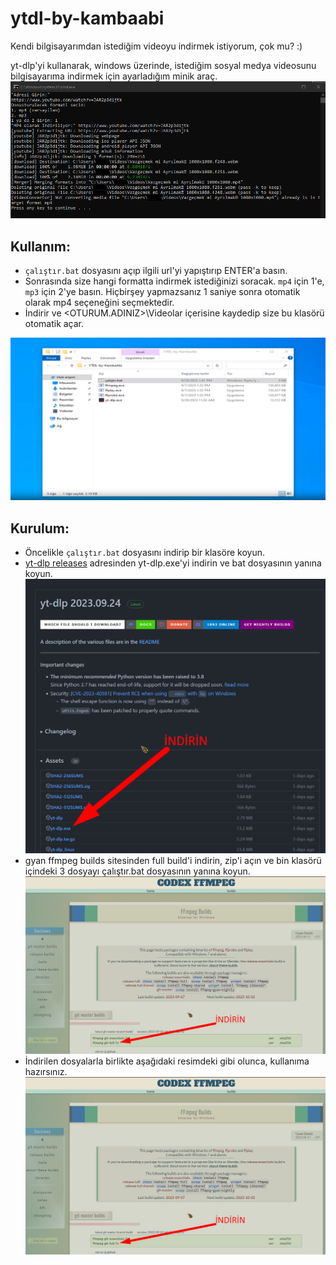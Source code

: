 # ytdl-by-kambaabi

Kendi bilgisayarımdan istediğim videoyu indirmek istiyorum, çok mu? :)

yt-dlp'yi kullanarak, windows üzerinde, istediğim sosyal medya videosunu bilgisayarıma indirmek için ayarladığım minik araç.
![ss](ss.png)

## Kullanım:

- `çalıştır.bat` dosyasını açıp ilgili url'yi yapıştırıp ENTER'a basın.
- Sonrasında size hangi formatta indirmek istediğinizi soracak. `mp4` için 1'e, `mp3` için 2'ye basın. Hiçbirşey yapmazsanız 1 saniye sonra otomatik olarak mp4 seçeneğini seçmektedir.
- İndirir ve <OTURUM.ADINIZ>\Videolar içerisine kaydedip size bu klasörü otomatik açar.

[![Kullanım Videosu](ss2.png)](screen-record.mp4)

## Kurulum:

- Öncelikle `çalıştır.bat` dosyasını indirip bir klasöre koyun.
- [yt-dlp releases](https://github.com/yt-dlp/yt-dlp/releases) adresinden yt-dlp.exe'yi indirin ve bat dosyasının yanına koyun.
  ![yt-dlp indirme yeri](dl1.png)
- gyan ffmpeg builds sitesinden full build'i indirin, zip'i açın ve bin klasörü içindeki 3 dosyayı çalıştır.bat dosyasının yanına koyun.
  ![ffpmeg indirme yeri](dl2.png)
- İndirilen dosyalarla birlikte aşağıdaki resimdeki gibi olunca, kullanıma hazırsınız.
  ![kullanıma hazır hali](dl2.png)
